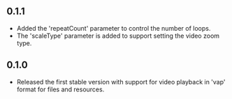 ## 0.1.1

* Added the 'repeatCount' parameter to control the number of loops.
* The 'scaleType' parameter is added to support setting the video zoom type.

## 0.1.0

* Released the first stable version with support for video playback in 'vap' format for files and resources.